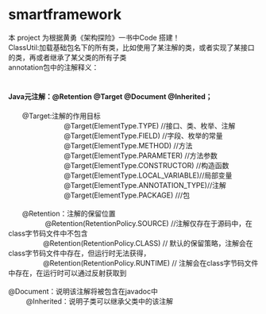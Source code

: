 # smartframework
本 project 为根据黄勇《架构探险》一书中Code 搭建！<br>
ClassUtil:加载基础包名下的所有类，比如使用了某注解的类，或者实现了某接口的类，再或者继承了某父类的所有子类<br>
annotation包中的注解释义：<br>
# <h4>Java元注解：@Retention @Target @Document @Inherited；<br>
　　@Target:注解的作用目标<br>
　　　　　　　　@Target(ElementType.TYPE)   //接口、类、枚举、注解<br>
　　　　　　　　@Target(ElementType.FIELD) //字段、枚举的常量<br>
　　　　　　　　@Target(ElementType.METHOD) //方法<br>
　　　　　　　　@Target(ElementType.PARAMETER) //方法参数<br>
　　　　　　　　@Target(ElementType.CONSTRUCTOR)  //构造函数<br>
　　　　　　　　@Target(ElementType.LOCAL_VARIABLE)//局部变量<br>
　　　　　　　　@Target(ElementType.ANNOTATION_TYPE)//注解<br>
　　　　　　　　@Target(ElementType.PACKAGE) ///包   <br>
<br>
　　@Retention：注解的保留位置<br>　　　　　
         @Retention(RetentionPolicy.SOURCE)   //注解仅存在于源码中，在class字节码文件中不包含<br>
　　　　　@Retention(RetentionPolicy.CLASS)     // 默认的保留策略，注解会在class字节码文件中存在，但运行时无法获得，<br>
　　　　　@Retention(RetentionPolicy.RUNTIME)  // 注解会在class字节码文件中存在，在运行时可以通过反射获取到<br><br>
        @Document：说明该注解将被包含在javadoc中<br>　 
　       @Inherited：说明子类可以继承父类中的该注解<br>　
<br>